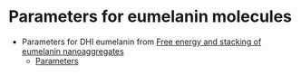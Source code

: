 # Parameters for eumelanin molecules

- Parameters for DHI eumelanin from [Free energy and stacking of eumelanin nanoaggregates](https://doi.org/10.1101/2021.08.31.458381)
  - [Parameters](./)
